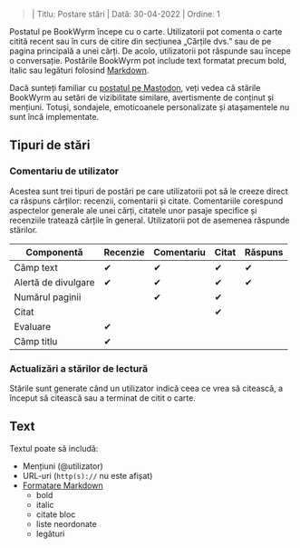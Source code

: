 > | Titlu: Postare stări | Dată: 30-04-2022 | Ordine: 1

Postatul pe BookWyrm începe cu o carte. Utilizatorii pot comenta o carte citită recent sau în curs de citire din secțiunea „Cărțile dvs.” sau de pe pagina principală a unei cărți. De acolo, utilizatorii pot răspunde sau începe o conversație. Postările BookWyrm pot include text formatat precum bold, italic sau legături folosind [Markdown](https://www.markdownguide.org/cheat-sheet/).

Dacă sunteți familiar cu [postatul pe Mastodon](https://docs.joinmastodon.org/user/posting/), veți vedea că stările BookWyrm au setări de vizibilitate similare, avertismente de conținut și mențiuni. Totuși, sondajele, emoticoanele personalizate și atașamentele nu sunt încă implementate.

## Tipuri de stări

### Comentariu de utilizator

Acestea sunt trei tipuri de postări pe care utilizatorii pot să le creeze direct ca răspuns cărților: recenzii, comentarii și citate. Comentariile corespund aspectelor generale ale unei cărți, citatele unor pasaje specifice și recenziile tratează cărțile în general. Utilizatorii pot de asemenea răspunde stărilor.

| Componentă          | Recenzie | Comentariu | Citat | Răspuns |
| ------------------- | -------- | ---------- | ----- | ------- |
| Câmp text           | ✔        | ✔          | ✔     | ✔       |
| Alertă de divulgare | ✔        | ✔          | ✔     | ✔       |
| Numărul paginii     |          | ✔          | ✔     |         |
| Citat               |          |            | ✔     |         |
| Evaluare            | ✔        |            |       |         |
| Câmp titlu          | ✔        |            |       |         |


### Actualizări a stărilor de lectură

Stările sunt generate când un utilizator indică ceea ce vrea să citească, a început să citească sau a terminat de citit o carte.

## Text
Textul poate să includă:

- Mențiuni (@utilizator)
- URL-uri (`http(s)://` nu este afișat)
- [Formatare Markdown](https://www.markdownguide.org/cheat-sheet/)
  - bold
  - italic
  - citate bloc
  - liste neordonate
  - legături

